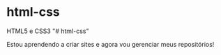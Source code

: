 # html-css
 HTML5 e CSS3
"# html-css"  

Estou aprendendo a criar sites e agora vou gerenciar meus repositórios!
